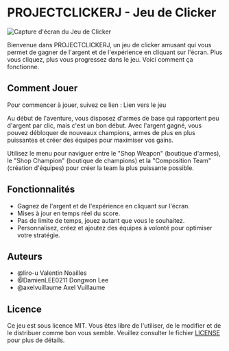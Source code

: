 # PROJECTCLICKERJ - Jeu de Clicker

![Capture d'écran du Jeu de Clicker](screenshot.png)

Bienvenue dans PROJECTCLICKERJ, un jeu de clicker amusant qui vous permet de gagner de l'argent et de l'expérience en cliquant sur l'écran. Plus vous cliquez, plus vous progressez dans le jeu. Voici comment ça fonctionne.

## Comment Jouer

Pour commencer à jouer, suivez ce lien : Lien vers le jeu

Au début de l'aventure, vous disposez d'armes de base qui rapportent peu d'argent par clic, mais c'est un bon début. Avec l'argent gagné, vous pouvez débloquer de nouveaux champions, armes de plus en plus puissantes et créer des équipes pour maximiser vos gains.

Utilisez le menu pour naviguer entre le "Shop Weapon" (boutique d'armes), le "Shop Champion" (boutique de champions) et la "Composition Team" (création d'équipes) pour créer la team la plus puissante possible.


## Fonctionnalités

- Gagnez de l'argent et de l'expérience en cliquant sur l'écran.
- Mises à jour en temps réel du score.
- Pas de limite de temps, jouez autant que vous le souhaitez.
- Personnalisez, créez et ajoutez des équipes à volonté pour optimiser votre stratégie.

## Auteurs
- @liro-u Valentin Noailles
- @DamienLEE0211 Dongwon Lee
- @axelvuillaume Axel Vuillaume


## Licence

Ce jeu est sous licence MIT. Vous êtes libre de l'utiliser, de le modifier et de le distribuer comme bon vous semble. Veuillez consulter le fichier [LICENSE](LICENSE) pour plus de détails.

